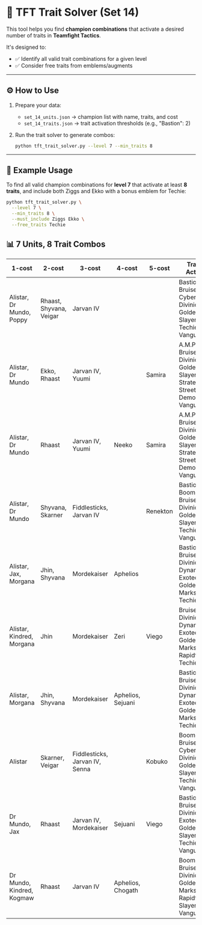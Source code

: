 # 🧠 TFT Trait Solver (Set 14)

This tool helps you find **champion combinations** that activate a desired number of traits in **Teamfight Tactics**.

It's designed to:
- ✅ Identify all valid trait combinations for a given level
- ✅ Consider free traits from emblems/augments
---

## ⚙️ How to Use

1. Prepare your data:
   - `set_14_units.json` → champion list with name, traits, and cost
   - `set_14_traits.json` → trait activation thresholds (e.g., "Bastion": 2)

2. Run the trait solver to generate combos:
   ```bash
   python tft_trait_solver.py --level 7 --min_traits 8
    ```

---

## 🧪 Example Usage

To find all valid champion combinations for **level 7** that activate at least **8 traits**, and include both Ziggs and Ekko with a bonus emblem for Techie:

```bash
python tft_trait_solver.py \
  --level 7 \
  --min_traits 8 \
  --must_include Ziggs Ekko \
  --free_traits Techie
```

## 📊 7 Units, 8 Trait Combos

<!-- BEGIN COMBO TABLE -->

| 1-cost                    | 2-cost                  | 3-cost                         | 4-cost            | 5-cost   | Traits Active                                                                      |
|---------------------------|-------------------------|--------------------------------|-------------------|----------|------------------------------------------------------------------------------------|
| Alistar, Dr Mundo, Poppy  | Rhaast, Shyvana, Veigar | Jarvan IV                      |                   |          | Bastion, Bruiser, Cyberboss, Divinicorp, Golden Ox, Slayer, Techie, Vanguard       |
| Alistar, Dr Mundo         | Ekko, Rhaast            | Jarvan IV, Yuumi               |                   | Samira   | A.M.P., Bruiser, Divinicorp, Golden Ox, Slayer, Strategist, Street Demon, Vanguard |
| Alistar, Dr Mundo         | Rhaast                  | Jarvan IV, Yuumi               | Neeko             | Samira   | A.M.P., Bruiser, Divinicorp, Golden Ox, Slayer, Strategist, Street Demon, Vanguard |
| Alistar, Dr Mundo         | Shyvana, Skarner        | Fiddlesticks, Jarvan IV        |                   | Renekton | Bastion, BoomBots, Bruiser, Divinicorp, Golden Ox, Slayer, Techie, Vanguard        |
| Alistar, Jax, Morgana     | Jhin, Shyvana           | Mordekaiser                    | Aphelios          |          | Bastion, Bruiser, Divinicorp, Dynamo, Exotech, Golden Ox, Marksman, Techie         |
| Alistar, Kindred, Morgana | Jhin                    | Mordekaiser                    | Zeri              | Viego    | Bruiser, Divinicorp, Dynamo, Exotech, Golden Ox, Marksman, Rapidfire, Techie       |
| Alistar, Morgana          | Jhin, Shyvana           | Mordekaiser                    | Aphelios, Sejuani |          | Bastion, Bruiser, Divinicorp, Dynamo, Exotech, Golden Ox, Marksman, Techie         |
| Alistar                   | Skarner, Veigar         | Fiddlesticks, Jarvan IV, Senna |                   | Kobuko   | BoomBots, Bruiser, Cyberboss, Divinicorp, Golden Ox, Slayer, Techie, Vanguard      |
| Dr Mundo, Jax             | Rhaast                  | Jarvan IV, Mordekaiser         | Sejuani           | Viego    | Bastion, Bruiser, Divinicorp, Exotech, Golden Ox, Slayer, Techie, Vanguard         |
| Dr Mundo, Kindred, Kogmaw | Rhaast                  | Jarvan IV                      | Aphelios, Chogath |          | BoomBots, Bruiser, Divinicorp, Golden Ox, Marksman, Rapidfire, Slayer, Vanguard    |

<!-- END COMBO TABLE -->
